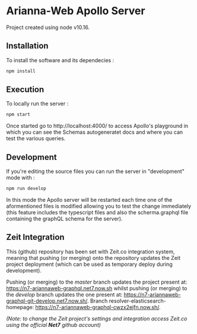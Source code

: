 # Arianna-Web Apollo Server

Project created using node v10.16.


## Installation

To install the software and its dependecies :

```bash
npm install
```

## Execution

To locally run the server :

```bash
npm start
```

Once started go to http://localhost:4000/ to access Apollo's playground in which you can see the Schemas autogeneratet docs and where you can test the various queries.

## Development

If you're editing the source files you can run the server in "development" mode with :

```bash
npm run develop
```

In this mode the Apollo server will be restarted each time one of the aformentioned files is modified allowing you to test the change immediately (this feature includes the typescript files and also the scherma.graphql file containing the graphQL schema for the server).



## Zeit Integration

This (github) repository has been set with Zeit.co integration system, meaning that pushing (or merging) onto the repository updates the Zeit project deployment (which can be used as temporary deploy during development).

Pushing (or merging) to the *master* branch updates the project present at: 
 https://n7-ariannaweb-graphql.net7.now.sh whilst pushing (or merging) to the *develop* branch updates the one present at: https://n7-ariannaweb-graphql-git-develop.net7.now.sh/. Branch resolver-elasticsearch-homepage: https://n7-ariannaweb-graphql-cwzx2ejfn.now.sh/.

 *(Note: to change the Zeit project's settings and integration access Zeit.co using the official **Net7** github account)*
